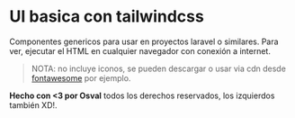 # UI basica con tailwindcss

Componentes genericos para usar en proyectos laravel o similares. Para ver, ejecutar el HTML en cualquier navegador con conexión a internet.

> NOTA: no incluye iconos, se pueden descargar o usar via cdn desde [fontawesome](https://fontawesome.com/search?o=r&m=free&s=solid) por ejemplo.

**Hecho con <3 por Osval** todos los derechos reservados, los izquierdos también XD!.

